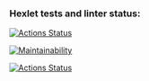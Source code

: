 ### Hexlet tests and linter status:
[![Actions Status](https://github.com/baroquerock/frontend-project-lvl1/workflows/hexlet-check/badge.svg)](https://github.com/baroquerock/frontend-project-lvl1/actions)

[![Maintainability](https://api.codeclimate.com/v1/badges/a99a88d28ad37a79dbf6/maintainability)](https://codeclimate.com/github/codeclimate/codeclimate/maintainability)

[![Actions Status](https://github.com/baroquerock/frontend-project-lvl1/workflows/lint-check/badge.svg)](https://github.com/baroquerock/frontend-project-lvl1/actions)
